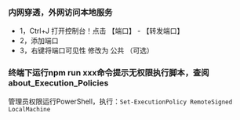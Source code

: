 ### 内网穿透，外网访问本地服务
- 1，Ctrl+J 打开控制台！点击 【端口】 - 【转发端口】
- 2，添加端口
- 3，右键将端口可见性 修改为 公共 （可选）
### 终端下运行npm run xxx命令提示无权限执行脚本，查阅about_Execution_Policies
管理员权限运行PowerShell，执行：`Set-ExecutionPolicy RemoteSigned LocalMachine`
